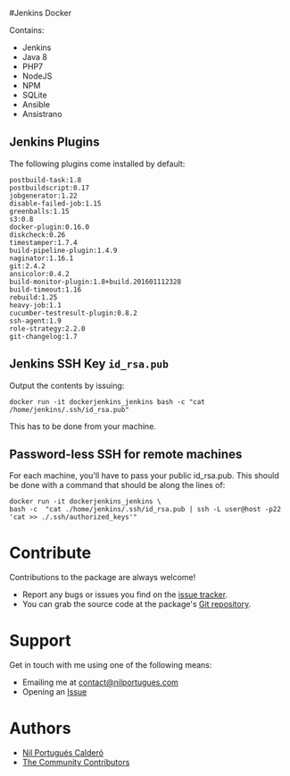 #Jenkins Docker 

Contains:

- Jenkins
- Java 8
- PHP7
- NodeJS
- NPM
- SQLite
- Ansible
- Ansistrano

## Jenkins Plugins

The following plugins come installed by default: 

```
postbuild-task:1.8
postbuildscript:0.17
jobgenerator:1.22
disable-failed-job:1.15
greenballs:1.15
s3:0.8
docker-plugin:0.16.0
diskcheck:0.26
timestamper:1.7.4
build-pipeline-plugin:1.4.9
naginator:1.16.1
git:2.4.2
ansicolor:0.4.2
build-monitor-plugin:1.8+build.201601112328
build-timeout:1.16
rebuild:1.25
heavy-job:1.1
cucumber-testresult-plugin:0.8.2
ssh-agent:1.9
role-strategy:2.2.0
git-changelog:1.7
```


## Jenkins SSH Key `id_rsa.pub`


Output the contents by issuing: 

```
docker run -it dockerjenkins_jenkins bash -c "cat /home/jenkins/.ssh/id_rsa.pub" 
```
This has to be done from your machine. 

## Password-less SSH for remote machines

For each machine, you'll have to pass your public id_rsa.pub. This should be done with a command that should be along the lines of:

```
docker run -it dockerjenkins_jenkins \ 
bash -c  "cat ./home/jenkins/.ssh/id_rsa.pub | ssh -L user@host -p22 'cat >> ./.ssh/authorized_keys'"
```



# Contribute

Contributions to the package are always welcome!

* Report any bugs or issues you find on the [issue tracker](https://github.com/nilportugues/docker-jenkins/issues/new).
* You can grab the source code at the package's [Git repository](https://github.com/nilportugues/docker-jenkins).


# Support

Get in touch with me using one of the following means:

 - Emailing me at <contact@nilportugues.com>
 - Opening an [Issue](https://github.com/nilportugues/docker-jenkins/issues/new)


# Authors

* [Nil Portugués Calderó](http://nilportugues.com)
* [The Community Contributors](https://github.com/nilportugues/docker-jenkins/graphs/contributors)
